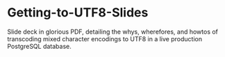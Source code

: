 # Getting-to-UTF8-Slides

Slide deck in glorious PDF, detailing the whys, wherefores, and howtos of transcoding mixed character encodings to UTF8 in a live production PostgreSQL database.
